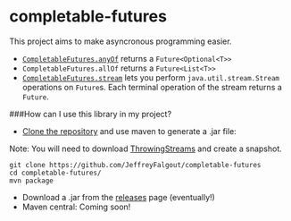 # completable-futures
This project aims to make asyncronous programming easier.

 - [`CompletableFutures.anyOf`](src/main/java/name/falgout/jeffrey/concurrent/CompletableFutures.java) returns a `Future<Optional<T>>`
 - `CompletableFutures.allOf` returns a `Future<List<T>>`
 - [`CompletableFutures.stream`](src/main/java/name/falgout/jeffrey/stream/future/FutureStream.java) lets you perform `java.util.stream.Stream` operations on `Future`s. Each terminal operation of the stream returns a `Future`.
 
 ###How can I use this library in my project?
 - [Clone the repository](http://git-scm.com/book/en/Git-Basics-Getting-a-Git-Repository#Cloning-an-Existing-Repository) and use maven to generate a .jar file:

Note: You will need to download [ThrowingStreams](https://github.com/JeffreyFalgout/ThrowingStreams) and create a snapshot.
````
git clone https://github.com/JeffreyFalgout/completable-futures
cd completable-futures/
mvn package
````
 - Download a .jar from the [releases](../../releases/) page (eventually!)
 - Maven central: Coming soon!
